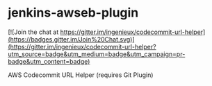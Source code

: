 # jenkins-awseb-plugin

[![Join the chat at https://gitter.im/ingenieux/codecommit-url-helper](https://badges.gitter.im/Join%20Chat.svg)](https://gitter.im/ingenieux/codecommit-url-helper?utm_source=badge&utm_medium=badge&utm_campaign=pr-badge&utm_content=badge)

AWS Codecommit URL Helper (requires Git Plugin)
